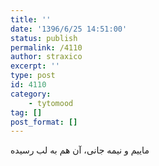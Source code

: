 ```yaml
---
title: ''
date: '1396/6/25 14:51:00'
status: publish
permalink: /4110
author: straxico
excerpt: ''
type: post
id: 4110
category:
    - tytomood
tag: []
post_format: []
---
```

ماییم و نیمه جانی، آن هم به لب رسیده